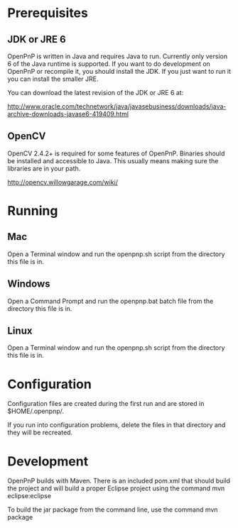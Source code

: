 # Prerequisites

## JDK or JRE 6

OpenPnP is written in Java and requires Java to run. Currently only version 6
of the Java runtime is supported. If you want to do development on OpenPnP or
recompile it, you should install the JDK. If you just want to run it you can
install the smaller JRE.

You can download the latest revision of the JDK or JRE 6 at:

http://www.oracle.com/technetwork/java/javasebusiness/downloads/java-archive-downloads-javase6-419409.html


## OpenCV

OpenCV 2.4.2+ is required for some features of OpenPnP. Binaries should be
installed and accessible to Java. This usually means making sure the libraries
are in your path.

http://opencv.willowgarage.com/wiki/


# Running

## Mac

Open a Terminal window and run the openpnp.sh script from the directory this
file is in.

## Windows

Open a Command Prompt and run the openpnp.bat batch file from the directory
this file is in.

## Linux

Open a Terminal window and run the openpnp.sh script from the directory this
file is in.


# Configuration

Configuration files are created during the first run and are stored in
$HOME/.openpnp/. 

If you run into configuration problems, delete the files in that directory
and they will be recreated.


# Development

OpenPnP builds with Maven. There is an included pom.xml that should build
the project and will build a proper Eclipse project using the command
mvn eclipse:eclipse

To build the jar package from the command line, use the command
mvn package
